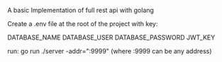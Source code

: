 A basic Implementation of full rest api with golang

Create a .env file at the root of the project with key: 

DATABASE_NAME 
DATABASE_USER 
DATABASE_PASSWORD 
JWT_KEY 

run:   go run ./server -addr=":9999"  (where :9999 can be any address)